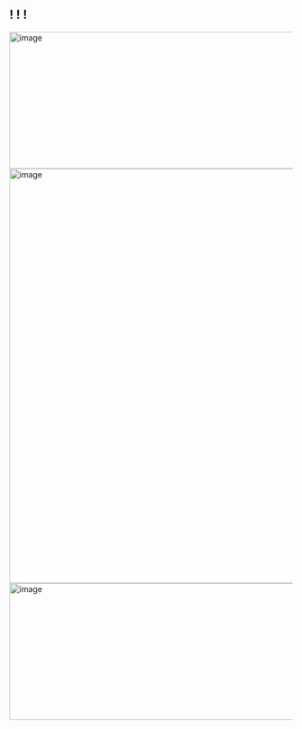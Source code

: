 ## ! ! !

<img width="1196" height="243" alt="image" src="https://github.com/user-attachments/assets/7e3747e6-1cf8-470a-bde0-121e2482b4a7" />



<img width="736" height="736" alt="image" src="https://github.com/user-attachments/assets/68b63273-6e89-4361-ae52-de65566ee521" />


<img width="1196" height="243" alt="image" src="https://github.com/user-attachments/assets/1f1f5595-9b61-422c-a07a-b9119690b9ab" />



